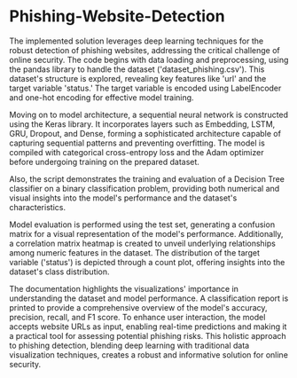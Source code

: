 # Phishing-Website-Detection

The implemented solution leverages deep learning techniques for the robust detection of phishing websites, addressing the critical challenge of online security. The code begins with data loading and preprocessing, using the pandas library to handle the dataset ('dataset_phishing.csv'). This dataset's structure is explored, revealing key features like 'url' and the target variable 'status.' The target variable is encoded using LabelEncoder and one-hot encoding for effective model training.

Moving on to model architecture, a sequential neural network is constructed using the Keras library. It incorporates layers such as Embedding, LSTM, GRU, Dropout, and Dense, forming a sophisticated architecture capable of capturing sequential patterns and preventing overfitting. The model is compiled with categorical cross-entropy loss and the Adam optimizer before undergoing training on the prepared dataset.

Also, the script demonstrates the training and evaluation of a Decision Tree classifier on a binary classification problem, providing both numerical and visual insights into the model's performance and the dataset's characteristics.

Model evaluation is performed using the test set, generating a confusion matrix for a visual representation of the model's performance. Additionally, a correlation matrix heatmap is created to unveil underlying relationships among numeric features in the dataset. The distribution of the target variable ('status') is depicted through a count plot, offering insights into the dataset's class distribution.

The documentation highlights the visualizations' importance in understanding the dataset and model performance. A classification report is printed to provide a comprehensive overview of the model's accuracy, precision, recall, and F1 score. To enhance user interaction, the model accepts website URLs as input, enabling real-time predictions and making it a practical tool for assessing potential phishing risks. This holistic approach to phishing detection, blending deep learning with traditional data visualization techniques, creates a robust and informative solution for online security.
